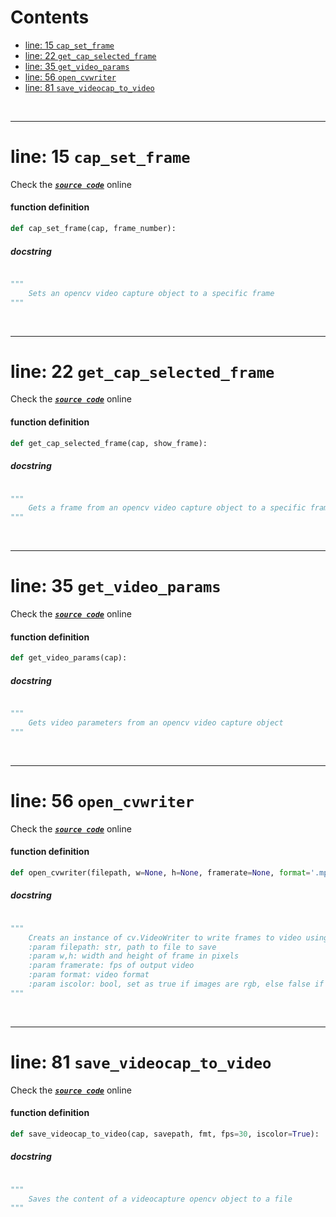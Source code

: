 



Contents
========

* [line: 15 `cap_set_frame`](#line-15-cap_set_frame)
* [line: 22 `get_cap_selected_frame`](#line-22-get_cap_selected_frame)
* [line: 35 `get_video_params`](#line-35-get_video_params)
* [line: 56 `open_cvwriter`](#line-56-open_cvwriter)
* [line: 81 `save_videocap_to_video`](#line-81-save_videocap_to_video)


&nbsp;

--------
# line: 15 `cap_set_frame`
  
Check the [***``source code``***](https://github.com/BrancoLab/BrainRender/tree/brainglobeintegration/blob/master/brainrender/Utils/video.py#L15) online
#### function definition


```python
def cap_set_frame(cap, frame_number):
```
##### docstring
  


```python

"""
    Sets an opencv video capture object to a specific frame
"""
```

&nbsp;

--------
# line: 22 `get_cap_selected_frame`
  
Check the [***``source code``***](https://github.com/BrancoLab/BrainRender/tree/brainglobeintegration/blob/master/brainrender/Utils/video.py#L22) online
#### function definition


```python
def get_cap_selected_frame(cap, show_frame):
```
##### docstring
  


```python

"""
    Gets a frame from an opencv video capture object to a specific frame
"""
```

&nbsp;

--------
# line: 35 `get_video_params`
  
Check the [***``source code``***](https://github.com/BrancoLab/BrainRender/tree/brainglobeintegration/blob/master/brainrender/Utils/video.py#L35) online
#### function definition


```python
def get_video_params(cap):
```
##### docstring
  


```python

"""
    Gets video parameters from an opencv video capture object
"""
```

&nbsp;

--------
# line: 56 `open_cvwriter`
  
Check the [***``source code``***](https://github.com/BrancoLab/BrainRender/tree/brainglobeintegration/blob/master/brainrender/Utils/video.py#L56) online
#### function definition


```python
def open_cvwriter(filepath, w=None, h=None, framerate=None, format='.mp4', iscolor=False):
```
##### docstring
  


```python

"""
    Creats an instance of cv.VideoWriter to write frames to video using python opencv
    :param filepath: str, path to file to save
    :param w,h: width and height of frame in pixels
    :param framerate: fps of output video
    :param format: video format
    :param iscolor: bool, set as true if images are rgb, else false if they are gray
"""
```

&nbsp;

--------
# line: 81 `save_videocap_to_video`
  
Check the [***``source code``***](https://github.com/BrancoLab/BrainRender/tree/brainglobeintegration/blob/master/brainrender/Utils/video.py#L81) online
#### function definition


```python
def save_videocap_to_video(cap, savepath, fmt, fps=30, iscolor=True):
```
##### docstring
  


```python

"""
    Saves the content of a videocapture opencv object to a file
"""
```